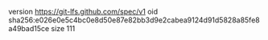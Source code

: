 version https://git-lfs.github.com/spec/v1
oid sha256:e026e0e5c4bc0e8d50e87e82bb3d9e2cabea9124d91d5828a85fe8a49bad15ce
size 111
